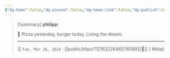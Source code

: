 ```yaml
---
{"dg-home":false,"dg-pinned":false,"dg-home-link":false,"dg-publish":true,"type":"blip","disabled rules":["yaml-title","yaml-title-alias","file-name-heading"],"title":"philipp on mastodon @ 2024-03-26","created-date":"2024-03-26T17:43:33","id":112163226465765890,"updated-date":"2025-05-02T08:50:43","dg-path":"blips/112163226465765892.md","permalink":"/blips/112163226465765892/","dgPassFrontmatter":true,"created":"2024-03-26T17:43:33","updated":"2025-05-02T08:50:43"}
---
```


> [!summary] **philipp**:
>
> 🍔 Pizza yesterday, burger today. Living the dream.
> - - -
>
> 🗓️ `Tue, Mar 26, 2024` · [[public/blips/112163226465765892\|🔗]]
{ #blip}

